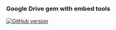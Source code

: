 ### Google Drive gem with embed tools
[![GitHub version](https://badge.fury.io/gh/Aldogroup%2FGoogle-Drive.png)](http://badge.fury.io/gh/Aldogroup%2FGoogle-Drive)
